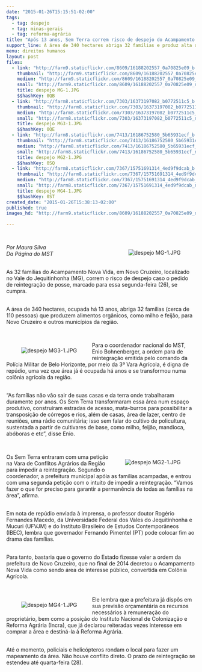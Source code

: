 ```yaml
---
date: "2015-01-26T15:15:51-02:00"
tags:
  - tag: despejo
  - tag: minas-gerais
  - tag: reforma-agrária
title: "Após 13 anos, Sem Terra correm risco de despejo do Acampamento Nova Vida, em MG"
support_line: A área de 340 hectares abriga 32 famílias e produz alta quantidade de alimentos orgânicos para os municípios da região.
menu: direitos humanos
layout: post
files:
  - link: "http://farm9.staticflickr.com/8609/16188202557_0a70825e09_b.jpg"
    thumbnail: "http://farm9.staticflickr.com/8609/16188202557_0a70825e09_t.jpg"
    medium: "http://farm9.staticflickr.com/8609/16188202557_0a70825e09_z.jpg"
    small: "http://farm9.staticflickr.com/8609/16188202557_0a70825e09_n.jpg"
    title: despejo MG-1.JPG
    $$hashKey: 0QB
  - link: "http://farm8.staticflickr.com/7303/16373197082_b0772511c5_b.jpg"
    thumbnail: "http://farm8.staticflickr.com/7303/16373197082_b0772511c5_t.jpg"
    medium: "http://farm8.staticflickr.com/7303/16373197082_b0772511c5_z.jpg"
    small: "http://farm8.staticflickr.com/7303/16373197082_b0772511c5_n.jpg"
    title: despejo MG3-1.JPG
    $$hashKey: 0QE
  - link: "http://farm8.staticflickr.com/7413/16186752580_5b65931ecf_b.jpg"
    thumbnail: "http://farm8.staticflickr.com/7413/16186752580_5b65931ecf_t.jpg"
    medium: "http://farm8.staticflickr.com/7413/16186752580_5b65931ecf_z.jpg"
    small: "http://farm8.staticflickr.com/7413/16186752580_5b65931ecf_n.jpg"
    title: despejo MG2-1.JPG
    $$hashKey: 0SQ
  - link: "http://farm8.staticflickr.com/7367/15751691314_4ed9f9dcab_b.jpg"
    thumbnail: "http://farm8.staticflickr.com/7367/15751691314_4ed9f9dcab_t.jpg"
    medium: "http://farm8.staticflickr.com/7367/15751691314_4ed9f9dcab_z.jpg"
    small: "http://farm8.staticflickr.com/7367/15751691314_4ed9f9dcab_n.jpg"
    title: despejo MG4-1.JPG
    $$hashKey: 0ST
created_date: "2015-01-26T15:38:13-02:00"
published: true
images_hd: "http://farm9.staticflickr.com/8609/16188202557_0a70825e09_n.jpg"

---
```

<p>&nbsp;</p>

<figure class="image" style="float:right"><img alt="despejo MG-1.JPG" src="http://farm9.staticflickr.com/8609/16188202557_0a70825e09_b.jpg" />
<figcaption></figcaption>
</figure>

<p><em>Por Maura Silva<br />
Da P&aacute;gina do MST</em></p>

<p><br />
As 32 fam&iacute;lias do Acampamento Nova Vida, em Novo Cruzeiro, localizado no Vale do Jequitinhonha (MG), correm o risco de despejo caso o pedido de reintegra&ccedil;&atilde;o de posse, marcado para essa segunda-feira (26), se cumpra.</p>

<p><br />
A &aacute;rea de 340 hectares, ocupada h&aacute; 13 anos, abriga 32 fam&iacute;lias (cerca de 110 pessoas) que produzem alimentos org&acirc;nicos, como milho e feij&atilde;o, para Novo Cruzeiro e outros munic&iacute;pios da regi&atilde;o.</p>

<p>&nbsp;</p>

<figure class="image" style="float:left"><img alt="despejo MG3-1.JPG" src="http://farm8.staticflickr.com/7303/16373197082_b0772511c5_b.jpg" />
<figcaption></figcaption>
</figure>

<p>Para o coordenador nacional do MST, Enio Bohnenberger, a ordem para de reintegra&ccedil;&atilde;o emitida pelo comando da Pol&iacute;cia Militar de Belo Horizonte, por meio da 3&ordf; Vara Agr&iacute;cola, &eacute; digna de rep&uacute;dio, uma vez que &aacute;rea j&aacute; &eacute; ocupada h&aacute; anos e se transformou numa col&ocirc;nia agr&iacute;cola da regi&atilde;o.</p>

<p><br />
&ldquo;As fam&iacute;lias n&atilde;o v&atilde;o sair de suas casas e da terra onde trabalharam duramente por anos. Os Sem Terra transformaram essa &aacute;rea num espa&ccedil;o produtivo, constru&iacute;ram estradas de acesso, mata-burros para possibilitar a transposi&ccedil;&atilde;o de c&oacute;rregos e rios, al&eacute;m de casas, &aacute;rea de lazer, centro de reuni&otilde;es, uma r&aacute;dio comunit&aacute;ria; isso sem falar do cultivo de policultura, sustentada a partir de cultivares de base, como milho, feij&atilde;o, mandioca, ab&oacute;boras e etc&rdquo;, disse Enio.</p>

<p>&nbsp;</p>

<figure class="image" style="float:right"><img alt="despejo MG2-1.JPG" src="http://farm8.staticflickr.com/7413/16186752580_5b65931ecf_b.jpg" />
<figcaption></figcaption>
</figure>

<p>Os Sem Terra entraram com uma peti&ccedil;&atilde;o na Vara de Conflitos Agr&aacute;rios da Regi&atilde;o para impedir a reintegra&ccedil;&atilde;o. Segundo o coordenador, a prefeitura municipal ap&oacute;ia as fam&iacute;lias acampadas, e entrou com uma segunda peti&ccedil;&atilde;o com o intuito de impedir a reintegra&ccedil;&atilde;o. &ldquo;Vamos fazer o que for preciso para garantir a perman&ecirc;ncia de todas as fam&iacute;lias na &aacute;rea&rdquo;, afirma.</p>

<p><br />
Em nota de rep&uacute;dio enviada &agrave; imprensa, o professor doutor Rog&eacute;rio Fernandes Macedo, da Universidade Federal dos Vales do Jequitinhonha e Mucuri (UFVJM) e do Instituto Brasileiro de Estudos Contempor&acirc;neos (IBEC), lembra que governador Fernando Pimentel (PT) pode colocar fim ao drama das fam&iacute;lias.</p>

<p><br />
Para tanto, bastaria que o governo do Estado fizesse valer a ordem da prefeitura de Novo Cruzeiro, que no final de 2014 decretou o Acampamento Nova Vida como sendo &aacute;rea de interesse p&uacute;blico, convertida em Col&ocirc;nia Agr&iacute;cola.</p>

<p>&nbsp;</p>

<figure class="image" style="float:left"><img alt="despejo MG4-1.JPG" src="http://farm8.staticflickr.com/7367/15751691314_4ed9f9dcab_b.jpg" />
<figcaption></figcaption>
</figure>

<p>Ele lembra que a prefeitura j&aacute; disp&ocirc;s em sua previs&atilde;o or&ccedil;ament&aacute;ria os recursos necess&aacute;rios &agrave; remunera&ccedil;&atilde;o do propriet&aacute;rio, bem como a posi&ccedil;&atilde;o do Instituto Nacional de Coloniza&ccedil;&atilde;o e Reforma Agr&aacute;ria (Incra), que j&aacute; declarou reiteradas vezes interesse em comprar a &aacute;rea e destin&aacute;-la &agrave; Reforma Agr&aacute;ria.</p>

<p><br />
At&eacute; o momento, policiais e helic&oacute;pteros rondam o local para fazer um mapeamento da &aacute;rea. N&atilde;o houve conflito direto. O prazo de reintegra&ccedil;&atilde;o se estendeu at&eacute; quarta-feira (28).</p>
